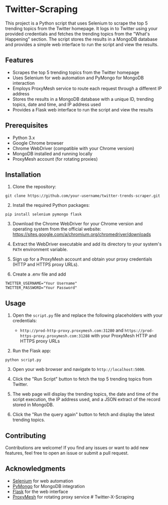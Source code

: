 ﻿# Twitter-Scraping

This project is a Python script that uses Selenium to scrape the top 5 trending topics from the Twitter homepage. It logs in to Twitter using your provided credentials and fetches the trending topics from the "What's Happening" section. The script stores the results in a MongoDB database and provides a simple web interface to run the script and view the results.

## Features

- Scrapes the top 5 trending topics from the Twitter homepage
- Uses Selenium for web automation and PyMongo for MongoDB interaction
- Employs ProxyMesh service to route each request through a different IP address
- Stores the results in a MongoDB database with a unique ID, trending topics, date and time, and IP address used
- Provides a Flask web interface to run the script and view the results

## Prerequisites

- Python 3.x
- Google Chrome browser
- Chrome WebDriver (compatible with your Chrome version)
- MongoDB installed and running locally
- ProxyMesh account (for rotating proxies)

## Installation

1. Clone the repository:

```
git clone https://github.com/your-username/twitter-trends-scraper.git
```

2. Install the required Python packages:

```
pip install selenium pymongo flask
```

3. Download the Chrome WebDriver for your Chrome version and operating system from the official website: https://sites.google.com/a/chromium.org/chromedriver/downloads

4. Extract the WebDriver executable and add its directory to your system's `PATH` environment variable.

5. Sign up for a ProxyMesh account and obtain your proxy credentials (HTTP and HTTPS proxy URLs).

6. Create a .env file and add

```
TWITTER_USERNAME="Your Username"
TWITTER_PASSWORD="Your Password"
```


## Usage

1. Open the `script.py` file and replace the following placeholders with your credentials:

   - `http://prod-http-proxy.proxymesh.com:31280` and `https://prod-https-proxy.proxymesh.com:31288` with your ProxyMesh HTTP and HTTPS proxy URLs

2. Run the Flask app:

```
python script.py
```

3. Open your web browser and navigate to `http://localhost:5000`.

4. Click the "Run Script" button to fetch the top 5 trending topics from Twitter.

5. The web page will display the trending topics, the date and time of the script execution, the IP address used, and a JSON extract of the record stored in MongoDB.

6. Click the "Run the query again" button to fetch and display the latest trending topics.

## Contributing

Contributions are welcome! If you find any issues or want to add new features, feel free to open an issue or submit a pull request.

## Acknowledgments

- [Selenium](https://www.selenium.dev/) for web automation
- [PyMongo](https://pymongo.readthedocs.io/) for MongoDB integration
- [Flask](https://flask.palletsprojects.com/) for the web interface
- [ProxyMesh](https://www.proxymesh.com/) for rotating proxy service
#   T w i t t e r - X - S c r a p i n g 
 
 
